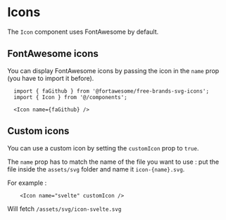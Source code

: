 # Icons

The `Icon` component uses FontAwesome by default.

## FontAwesome icons

You can display FontAwesome icons by passing the icon in the `name` prop (you have to import it before).

```Svelte
  import { faGithub } from '@fortawesome/free-brands-svg-icons';
  import { Icon } from '@/components';

  <Icon name={faGithub} />
```

## Custom icons

You can use a custom icon by setting the `customIcon` prop to `true`.

The `name` prop has to match the name of the file you want to use : put the file inside the `assets/svg` folder and name it `icon-{name}.svg`.

For example :

```Svelte
    <Icon name="svelte" customIcon />
```

Will fetch `/assets/svg/icon-svelte.svg`
